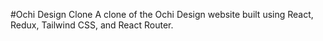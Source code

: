 #Ochi Design Clone
A clone of the Ochi Design website built using React, Redux, Tailwind CSS, and React Router.
